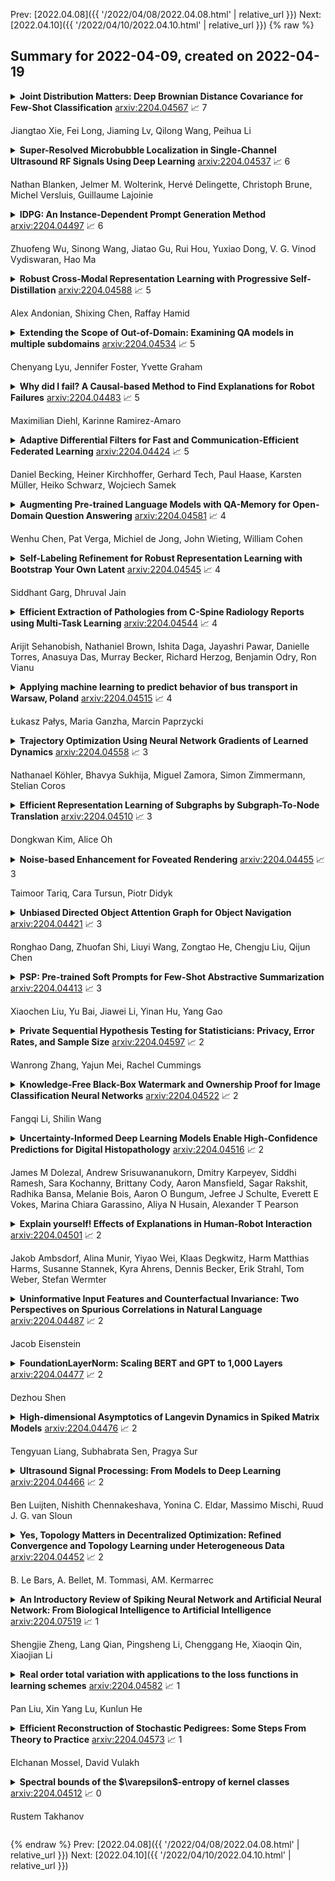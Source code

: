 Prev: [2022.04.08]({{ '/2022/04/08/2022.04.08.html' | relative_url }})  Next: [2022.04.10]({{ '/2022/04/10/2022.04.10.html' | relative_url }})
{% raw %}
## Summary for 2022-04-09, created on 2022-04-19


<details><summary><b>Joint Distribution Matters: Deep Brownian Distance Covariance for Few-Shot Classification</b>
<a href="https://arxiv.org/abs/2204.04567">arxiv:2204.04567</a>
&#x1F4C8; 7 <br>
<p>Jiangtao Xie, Fei Long, Jiaming Lv, Qilong Wang, Peihua Li</p></summary>
<p>

**Abstract:** Few-shot classification is a challenging problem as only very few training examples are given for each new task. One of the effective research lines to address this challenge focuses on learning deep representations driven by a similarity measure between a query image and few support images of some class. Statistically, this amounts to measure the dependency of image features, viewed as random vectors in a high-dimensional embedding space. Previous methods either only use marginal distributions without considering joint distributions, suffering from limited representation capability, or are computationally expensive though harnessing joint distributions. In this paper, we propose a deep Brownian Distance Covariance (DeepBDC) method for few-shot classification. The central idea of DeepBDC is to learn image representations by measuring the discrepancy between joint characteristic functions of embedded features and product of the marginals. As the BDC metric is decoupled, we formulate it as a highly modular and efficient layer. Furthermore, we instantiate DeepBDC in two different few-shot classification frameworks. We make experiments on six standard few-shot image benchmarks, covering general object recognition, fine-grained categorization and cross-domain classification. Extensive evaluations show our DeepBDC significantly outperforms the counterparts, while establishing new state-of-the-art results. The source code is available at http://www.peihuali.org/DeepBDC

</p>
</details>

<details><summary><b>Super-Resolved Microbubble Localization in Single-Channel Ultrasound RF Signals Using Deep Learning</b>
<a href="https://arxiv.org/abs/2204.04537">arxiv:2204.04537</a>
&#x1F4C8; 6 <br>
<p>Nathan Blanken, Jelmer M. Wolterink, Hervé Delingette, Christoph Brune, Michel Versluis, Guillaume Lajoinie</p></summary>
<p>

**Abstract:** Recently, super-resolution ultrasound imaging with ultrasound localization microscopy (ULM) has received much attention. However, ULM relies on low concentrations of microbubbles in the blood vessels, ultimately resulting in long acquisition times. Here, we present an alternative super-resolution approach, based on direct deconvolution of single-channel ultrasound radio-frequency (RF) signals with a one-dimensional dilated convolutional neural network (CNN). This work focuses on low-frequency ultrasound (1.7 MHz) for deep imaging (10 cm) of a dense cloud of monodisperse microbubbles (up to 1000 microbubbles in the measurement volume, corresponding to an average echo overlap of 94%). Data are generated with a simulator that uses a large range of acoustic pressures (5-250 kPa) and captures the full, nonlinear response of resonant, lipid-coated microbubbles. The network is trained with a novel dual-loss function, which features elements of both a classification loss and a regression loss and improves the detection-localization characteristics of the output. Whereas imposing a localization tolerance of 0 yields poor detection metrics, imposing a localization tolerance corresponding to 4% of the wavelength yields a precision and recall of both 0.90. Furthermore, the detection improves with increasing acoustic pressure and deteriorates with increasing microbubble density. The potential of the presented approach to super-resolution ultrasound imaging is demonstrated with a delay-and-sum reconstruction with deconvolved element data. The resulting image shows an order-of-magnitude gain in axial resolution compared to a delay-and-sum reconstruction with unprocessed element data.

</p>
</details>

<details><summary><b>IDPG: An Instance-Dependent Prompt Generation Method</b>
<a href="https://arxiv.org/abs/2204.04497">arxiv:2204.04497</a>
&#x1F4C8; 6 <br>
<p>Zhuofeng Wu, Sinong Wang, Jiatao Gu, Rui Hou, Yuxiao Dong, V. G. Vinod Vydiswaran, Hao Ma</p></summary>
<p>

**Abstract:** Prompt tuning is a new, efficient NLP transfer learning paradigm that adds a task-specific prompt in each input instance during the model training stage. It freezes the pre-trained language model and only optimizes a few task-specific prompts. In this paper, we propose a conditional prompt generation method to generate prompts for each input instance, referred to as the Instance-Dependent Prompt Generation (IDPG). Unlike traditional prompt tuning methods that use a fixed prompt, IDPG introduces a lightweight and trainable component to generate prompts based on each input sentence. Extensive experiments on ten natural language understanding (NLU) tasks show that the proposed strategy consistently outperforms various prompt tuning baselines and is on par with other efficient transfer learning methods such as Compacter while tuning far fewer model parameters.

</p>
</details>

<details><summary><b>Robust Cross-Modal Representation Learning with Progressive Self-Distillation</b>
<a href="https://arxiv.org/abs/2204.04588">arxiv:2204.04588</a>
&#x1F4C8; 5 <br>
<p>Alex Andonian, Shixing Chen, Raffay Hamid</p></summary>
<p>

**Abstract:** The learning objective of vision-language approach of CLIP does not effectively account for the noisy many-to-many correspondences found in web-harvested image captioning datasets, which contributes to its compute and data inefficiency. To address this challenge, we introduce a novel training framework based on cross-modal contrastive learning that uses progressive self-distillation and soft image-text alignments to more efficiently learn robust representations from noisy data. Our model distills its own knowledge to dynamically generate soft-alignment targets for a subset of images and captions in every minibatch, which are then used to update its parameters. Extensive evaluation across 14 benchmark datasets shows that our method consistently outperforms its CLIP counterpart in multiple settings, including: (a) zero-shot classification, (b) linear probe transfer, and (c) image-text retrieval, without incurring added computational cost. Analysis using an ImageNet-based robustness test-bed reveals that our method offers better effective robustness to natural distribution shifts compared to both ImageNet-trained models and CLIP itself. Lastly, pretraining with datasets spanning two orders of magnitude in size shows that our improvements over CLIP tend to scale with number of training examples.

</p>
</details>

<details><summary><b>Extending the Scope of Out-of-Domain: Examining QA models in multiple subdomains</b>
<a href="https://arxiv.org/abs/2204.04534">arxiv:2204.04534</a>
&#x1F4C8; 5 <br>
<p>Chenyang Lyu, Jennifer Foster, Yvette Graham</p></summary>
<p>

**Abstract:** Past works that investigate out-of-domain performance of QA systems have mainly focused on general domains (e.g. news domain, wikipedia domain), underestimating the importance of subdomains defined by the internal characteristics of QA datasets. In this paper, we extend the scope of "out-of-domain" by splitting QA examples into different subdomains according to their several internal characteristics including question type, text length, answer position. We then examine the performance of QA systems trained on the data from different subdomains. Experimental results show that the performance of QA systems can be significantly reduced when the train data and test data come from different subdomains. These results question the generalizability of current QA systems in multiple subdomains, suggesting the need to combat the bias introduced by the internal characteristics of QA datasets.

</p>
</details>

<details><summary><b>Why did I fail? A Causal-based Method to Find Explanations for Robot Failures</b>
<a href="https://arxiv.org/abs/2204.04483">arxiv:2204.04483</a>
&#x1F4C8; 5 <br>
<p>Maximilian Diehl, Karinne Ramirez-Amaro</p></summary>
<p>

**Abstract:** Robot failures in human-centered environments are inevitable. Therefore, the ability of robots to explain such failures is paramount for interacting with humans to increase trust and transparency. To achieve this skill, the main challenges addressed in this paper are I) acquiring enough data to learn a cause-effect model of the environment and II) generating causal explanations based on that model. We address I) by learning a causal Bayesian network from simulation data. Concerning II), we propose a novel method that enables robots to generate contrastive explanations upon task failures. The explanation is based on setting the failure state in contrast with the closest state that would have allowed for successful execution, which is found through breadth-first search and is based on success predictions from the learned causal model. We assess the sim2real transferability of the causal model on a cube stacking scenario. Based on real-world experiments with two differently embodied robots, we achieve a sim2real accuracy of 70% without any adaptation or retraining. Our method thus allowed real robots to give failure explanations like, 'the upper cube was dropped too high and too far to the right of the lower cube.'

</p>
</details>

<details><summary><b>Adaptive Differential Filters for Fast and Communication-Efficient Federated Learning</b>
<a href="https://arxiv.org/abs/2204.04424">arxiv:2204.04424</a>
&#x1F4C8; 5 <br>
<p>Daniel Becking, Heiner Kirchhoffer, Gerhard Tech, Paul Haase, Karsten Müller, Heiko Schwarz, Wojciech Samek</p></summary>
<p>

**Abstract:** Federated learning (FL) scenarios inherently generate a large communication overhead by frequently transmitting neural network updates between clients and server. To minimize the communication cost, introducing sparsity in conjunction with differential updates is a commonly used technique. However, sparse model updates can slow down convergence speed or unintentionally skip certain update aspects, e.g., learned features, if error accumulation is not properly addressed. In this work, we propose a new scaling method operating at the granularity of convolutional filters which 1) compensates for highly sparse updates in FL processes, 2) adapts the local models to new data domains by enhancing some features in the filter space while diminishing others and 3) motivates extra sparsity in updates and thus achieves higher compression ratios, i.e., savings in the overall data transfer. Compared to unscaled updates and previous work, experimental results on different computer vision tasks (Pascal VOC, CIFAR10, Chest X-Ray) and neural networks (ResNets, MobileNets, VGGs) in uni-, bidirectional and partial update FL settings show that the proposed method improves the performance of the central server model while converging faster and reducing the total amount of transmitted data by up to 377 times.

</p>
</details>

<details><summary><b>Augmenting Pre-trained Language Models with QA-Memory for Open-Domain Question Answering</b>
<a href="https://arxiv.org/abs/2204.04581">arxiv:2204.04581</a>
&#x1F4C8; 4 <br>
<p>Wenhu Chen, Pat Verga, Michiel de Jong, John Wieting, William Cohen</p></summary>
<p>

**Abstract:** Retrieval augmented language models have recently become the standard for knowledge intensive tasks. Rather than relying purely on latent semantics within the parameters of large neural models, these methods enlist a semi-parametric memory to encode an index of knowledge for the model to retrieve over. Most prior work has employed text passages as the unit of knowledge, which has high coverage at the cost of interpretability, controllability, and efficiency. The opposite properties arise in other methods which have instead relied on knowledge base (KB) facts. At the same time, more recent work has demonstrated the effectiveness of storing and retrieving from an index of Q-A pairs derived from text \citep{lewis2021paq}. This approach yields a high coverage knowledge representation that maintains KB-like properties due to its representations being more atomic units of information. In this work we push this line of research further by proposing a question-answer augmented encoder-decoder model and accompanying pretraining strategy. This yields an end-to-end system that not only outperforms prior QA retrieval methods on single-hop QA tasks but also enables compositional reasoning, as demonstrated by strong performance on two multi-hop QA datasets. Together, these methods improve the ability to interpret and control the model while narrowing the performance gap with passage retrieval systems.

</p>
</details>

<details><summary><b>Self-Labeling Refinement for Robust Representation Learning with Bootstrap Your Own Latent</b>
<a href="https://arxiv.org/abs/2204.04545">arxiv:2204.04545</a>
&#x1F4C8; 4 <br>
<p>Siddhant Garg, Dhruval Jain</p></summary>
<p>

**Abstract:** In this work, we have worked towards two major goals. Firstly, we have investigated the importance of Batch Normalisation (BN) layers in a non-contrastive representation learning framework called Bootstrap Your Own Latent (BYOL). We conducted several experiments to conclude that BN layers are not necessary for representation learning in BYOL. Moreover, BYOL only learns from the positive pairs of images but ignores other semantically similar images in the same input batch. For the second goal, we have introduced two new loss functions to determine the semantically similar pairs in the same input batch of images and reduce the distance between their representations. These loss functions are Cross-Cosine Similarity Loss (CCSL) and Cross-Sigmoid Similarity Loss (CSSL). Using the proposed loss functions, we are able to surpass the performance of Vanilla BYOL (71.04%) by training the BYOL framework using CCSL loss (76.87%) on the STL10 dataset. BYOL trained using CSSL loss performs comparably with Vanilla BYOL.

</p>
</details>

<details><summary><b>Efficient Extraction of Pathologies from C-Spine Radiology Reports using Multi-Task Learning</b>
<a href="https://arxiv.org/abs/2204.04544">arxiv:2204.04544</a>
&#x1F4C8; 4 <br>
<p>Arijit Sehanobish, Nathaniel Brown, Ishita Daga, Jayashri Pawar, Danielle Torres, Anasuya Das, Murray Becker, Richard Herzog, Benjamin Odry, Ron Vianu</p></summary>
<p>

**Abstract:** Pretrained Transformer based models finetuned on domain specific corpora have changed the landscape of NLP. Generally, if one has multiple tasks on a given dataset, one may finetune different models or use task specific adapters. In this work, we show that a multi-task model can beat or achieve the performance of multiple BERT-based models finetuned on various tasks and various task specific adapter augmented BERT-based models. We validate our method on our internal radiologist's report dataset on cervical spine. We hypothesize that the tasks are semantically close and related and thus multitask learners are powerful classifiers. Our work opens the scope of using our method to radiologist's reports on various body parts.

</p>
</details>

<details><summary><b>Applying machine learning to predict behavior of bus transport in Warsaw, Poland</b>
<a href="https://arxiv.org/abs/2204.04515">arxiv:2204.04515</a>
&#x1F4C8; 4 <br>
<p>Łukasz Pałys, Maria Ganzha, Marcin Paprzycki</p></summary>
<p>

**Abstract:** Nowadays, it is possible to collect precise data describing movements of public transport. Specifically, for each bus (or tram) geoposition data can be regularly collected. This includes data for all buses in Warsaw, Poland. Moreover, this data can be downloaded and analyzed. In this context, one of the simplest questions is: can a model be build to represent behavior of busses, and predict their delays. This work provides initial results of our attempt to answer this question.

</p>
</details>

<details><summary><b>Trajectory Optimization Using Neural Network Gradients of Learned Dynamics</b>
<a href="https://arxiv.org/abs/2204.04558">arxiv:2204.04558</a>
&#x1F4C8; 3 <br>
<p>Nathanael Köhler, Bhavya Sukhija, Miguel Zamora, Simon Zimmermann, Stelian Coros</p></summary>
<p>

**Abstract:** Trajectory optimization methods have achieved an exceptional level of performance on real-world robots in recent years. These methods heavily rely on accurate physics simulators, yet some aspects of the physical world, such as friction, can only be captured to a limited extent by most simulators. The goal of this paper is to leverage trajectory optimization for performing highly dynamic and complex tasks with robotic systems in absence of an accurate physics simulator. This is achieved by applying machine learning techniques to learn a differentiable dynamics model of the system from data. On the example of a RC car, we show that from data collected in only 15 minutes of human-operated interactions with the car, a neural network is able to model highly nonlinear behaviors such as loss of traction and drifting. Furthermore, we use the analytical gradients of the neural network to perform gradient-based trajectory optimization, both in an offline and online setting. We find that our learned model is able to represent complex physical behavior, like drifting and gives unprecedented performance in combination with trajectory optimization methods.

</p>
</details>

<details><summary><b>Efficient Representation Learning of Subgraphs by Subgraph-To-Node Translation</b>
<a href="https://arxiv.org/abs/2204.04510">arxiv:2204.04510</a>
&#x1F4C8; 3 <br>
<p>Dongkwan Kim, Alice Oh</p></summary>
<p>

**Abstract:** A subgraph is a data structure that can represent various real-world problems. We propose Subgraph-To-Node (S2N) translation, which is a novel formulation to efficiently learn representations of subgraphs. Specifically, given a set of subgraphs in the global graph, we construct a new graph by coarsely transforming subgraphs into nodes. We perform subgraph-level tasks as node-level tasks through this translation. By doing so, we can significantly reduce the memory and computational costs in both training and inference. We conduct experiments on four real-world datasets to evaluate performance and efficiency. Our experiments demonstrate that models with S2N translation are more efficient than state-of-the-art models without substantial performance decrease.

</p>
</details>

<details><summary><b>Noise-based Enhancement for Foveated Rendering</b>
<a href="https://arxiv.org/abs/2204.04455">arxiv:2204.04455</a>
&#x1F4C8; 3 <br>
<p>Taimoor Tariq, Cara Tursun, Piotr Didyk</p></summary>
<p>

**Abstract:** Human visual sensitivity to spatial details declines towards the periphery. Novel image synthesis techniques, so-called foveated rendering, exploit this observation and reduce the spatial resolution of synthesized images for the periphery, avoiding the synthesis of high-spatial-frequency details that are costly to generate but not perceived by a viewer. However, contemporary techniques do not make a clear distinction between the range of spatial frequencies that must be reproduced and those that can be omitted. For a given eccentricity, there is a range of frequencies that are detectable but not resolvable. While the accurate reproduction of these frequencies is not required, an observer can detect their absence if completely omitted. We use this observation to improve the performance of existing foveated rendering techniques. We demonstrate that this specific range of frequencies can be efficiently replaced with procedural noise whose parameters are carefully tuned to image content and human perception. Consequently, these frequencies do not have to be synthesized during rendering, allowing more aggressive foveation, and they can be replaced by noise generated in a less expensive post-processing step, leading to improved performance of the rendering system. Our main contribution is a perceptually-inspired technique for deriving the parameters of the noise required for the enhancement and its calibration. The method operates on rendering output and runs at rates exceeding 200FPS at 4K resolution, making it suitable for integration with real-time foveated rendering systems for VR and AR devices. We validate our results and compare them to the existing contrast enhancement technique in user experiments.

</p>
</details>

<details><summary><b>Unbiased Directed Object Attention Graph for Object Navigation</b>
<a href="https://arxiv.org/abs/2204.04421">arxiv:2204.04421</a>
&#x1F4C8; 3 <br>
<p>Ronghao Dang, Zhuofan Shi, Liuyi Wang, Zongtao He, Chengju Liu, Qijun Chen</p></summary>
<p>

**Abstract:** Object navigation tasks require agents to locate specific objects in unknown environments based on visual information. Previously, graph convolutions were used to implicitly explore the relationships between objects. However, due to differences in visibility among objects, it is easy to generate biases in object attention. Thus, in this paper, we propose a directed object attention (DOA) graph to guide the agent in explicitly learning the attention relationships between objects, thereby reducing the object attention bias. In particular, we use the DOA graph to perform unbiased adaptive object attention (UAOA) on the object features and unbiased adaptive image attention (UAIA) on the raw images, respectively. To distinguish features in different branches, a concise adaptive branch energy distribution (ABED) method is proposed. We assess our methods on the AI2-Thor dataset. Compared with the state-of-the-art (SOTA) method, our method reports 7.4%, 8.1% and 17.6% increase in success rate (SR), success weighted by path length (SPL) and success weighted by action efficiency (SAE), respectively.

</p>
</details>

<details><summary><b>PSP: Pre-trained Soft Prompts for Few-Shot Abstractive Summarization</b>
<a href="https://arxiv.org/abs/2204.04413">arxiv:2204.04413</a>
&#x1F4C8; 3 <br>
<p>Xiaochen Liu, Yu Bai, Jiawei Li, Yinan Hu, Yang Gao</p></summary>
<p>

**Abstract:** Few-shot abstractive summarization has become a challenging task in natural language generation. To support it, we designed a novel soft prompts architecture coupled with a prompt pre-training plus fine-tuning paradigm that is effective and tunes only extremely light parameters. The soft prompts include continuous input embeddings across an encoder and a decoder to fit the structure of the generation models. Importantly, a novel inner-prompt placed in the text is introduced to capture document-level information. The aim is to devote attention to understanding the document that better prompts the model to generate document-related content. The first step in the summarization procedure is to conduct prompt pre-training with self-supervised pseudo-data. This teaches the model basic summarizing capabilities. The model is then fine-tuned with few-shot examples. Experimental results on the CNN/DailyMail and XSum datasets show that our method, with only 0.1% of the parameters, outperforms full-model tuning where all model parameters are tuned. It also surpasses Prompt Tuning by a large margin and delivers competitive results against Prefix-Tuning with 3% of the parameters.

</p>
</details>

<details><summary><b>Private Sequential Hypothesis Testing for Statisticians: Privacy, Error Rates, and Sample Size</b>
<a href="https://arxiv.org/abs/2204.04597">arxiv:2204.04597</a>
&#x1F4C8; 2 <br>
<p>Wanrong Zhang, Yajun Mei, Rachel Cummings</p></summary>
<p>

**Abstract:** The sequential hypothesis testing problem is a class of statistical analyses where the sample size is not fixed in advance. Instead, the decision-process takes in new observations sequentially to make real-time decisions for testing an alternative hypothesis against a null hypothesis until some stopping criterion is satisfied. In many common applications of sequential hypothesis testing, the data can be highly sensitive and may require privacy protection; for example, sequential hypothesis testing is used in clinical trials, where doctors sequentially collect data from patients and must determine when to stop recruiting patients and whether the treatment is effective. The field of differential privacy has been developed to offer data analysis tools with strong privacy guarantees, and has been commonly applied to machine learning and statistical tasks.
  In this work, we study the sequential hypothesis testing problem under a slight variant of differential privacy, known as Renyi differential privacy. We present a new private algorithm based on Wald's Sequential Probability Ratio Test (SPRT) that also gives strong theoretical privacy guarantees. We provide theoretical analysis on statistical performance measured by Type I and Type II error as well as the expected sample size. We also empirically validate our theoretical results on several synthetic databases, showing that our algorithms also perform well in practice. Unlike previous work in private hypothesis testing that focused only on the classical fixed sample setting, our results in the sequential setting allow a conclusion to be reached much earlier, and thus saving the cost of collecting additional samples.

</p>
</details>

<details><summary><b>Knowledge-Free Black-Box Watermark and Ownership Proof for Image Classification Neural Networks</b>
<a href="https://arxiv.org/abs/2204.04522">arxiv:2204.04522</a>
&#x1F4C8; 2 <br>
<p>Fangqi Li, Shilin Wang</p></summary>
<p>

**Abstract:** Watermarking has become a plausible candidate for ownership verification and intellectual property protection of deep neural networks. Regarding image classification neural networks, current watermarking schemes uniformly resort to backdoor triggers. However, injecting a backdoor into a neural network requires knowledge of the training dataset, which is usually unavailable in the real-world commercialization. Meanwhile, established watermarking schemes oversight the potential damage of exposed evidence during ownership verification and the watermarking algorithms themselves. Those concerns decline current watermarking schemes from industrial applications. To confront these challenges, we propose a knowledge-free black-box watermarking scheme for image classification neural networks. The image generator obtained from a data-free distillation process is leveraged to stabilize the network's performance during the backdoor injection. A delicate encoding and verification protocol is designed to ensure the scheme's security against knowledgable adversaries. We also give a pioneering analysis of the capacity of the watermarking scheme. Experiment results proved the functionality-preserving capability and security of the proposed watermarking scheme.

</p>
</details>

<details><summary><b>Uncertainty-Informed Deep Learning Models Enable High-Confidence Predictions for Digital Histopathology</b>
<a href="https://arxiv.org/abs/2204.04516">arxiv:2204.04516</a>
&#x1F4C8; 2 <br>
<p>James M Dolezal, Andrew Srisuwananukorn, Dmitry Karpeyev, Siddhi Ramesh, Sara Kochanny, Brittany Cody, Aaron Mansfield, Sagar Rakshit, Radhika Bansa, Melanie Bois, Aaron O Bungum, Jefree J Schulte, Everett E Vokes, Marina Chiara Garassino, Aliya N Husain, Alexander T Pearson</p></summary>
<p>

**Abstract:** A model's ability to express its own predictive uncertainty is an essential attribute for maintaining clinical user confidence as computational biomarkers are deployed into real-world medical settings. In the domain of cancer digital histopathology, we describe a novel, clinically-oriented approach to uncertainty quantification (UQ) for whole-slide images, estimating uncertainty using dropout and calculating thresholds on training data to establish cutoffs for low- and high-confidence predictions. We train models to identify lung adenocarcinoma vs. squamous cell carcinoma and show that high-confidence predictions outperform predictions without UQ, in both cross-validation and testing on two large external datasets spanning multiple institutions. Our testing strategy closely approximates real-world application, with predictions generated on unsupervised, unannotated slides using predetermined thresholds. Furthermore, we show that UQ thresholding remains reliable in the setting of domain shift, with accurate high-confidence predictions of adenocarcinoma vs. squamous cell carcinoma for out-of-distribution, non-lung cancer cohorts.

</p>
</details>

<details><summary><b>Explain yourself! Effects of Explanations in Human-Robot Interaction</b>
<a href="https://arxiv.org/abs/2204.04501">arxiv:2204.04501</a>
&#x1F4C8; 2 <br>
<p>Jakob Ambsdorf, Alina Munir, Yiyao Wei, Klaas Degkwitz, Harm Matthias Harms, Susanne Stannek, Kyra Ahrens, Dennis Becker, Erik Strahl, Tom Weber, Stefan Wermter</p></summary>
<p>

**Abstract:** Recent developments in explainable artificial intelligence promise the potential to transform human-robot interaction: Explanations of robot decisions could affect user perceptions, justify their reliability, and increase trust. However, the effects on human perceptions of robots that explain their decisions have not been studied thoroughly. To analyze the effect of explainable robots, we conduct a study in which two simulated robots play a competitive board game. While one robot explains its moves, the other robot only announces them. Providing explanations for its actions was not sufficient to change the perceived competence, intelligence, likeability or safety ratings of the robot. However, the results show that the robot that explains its moves is perceived as more lively and human-like. This study demonstrates the need for and potential of explainable human-robot interaction and the wider assessment of its effects as a novel research direction.

</p>
</details>

<details><summary><b>Uninformative Input Features and Counterfactual Invariance: Two Perspectives on Spurious Correlations in Natural Language</b>
<a href="https://arxiv.org/abs/2204.04487">arxiv:2204.04487</a>
&#x1F4C8; 2 <br>
<p>Jacob Eisenstein</p></summary>
<p>

**Abstract:** Spurious correlations are a threat to the trustworthiness of natural language processing systems, motivating research into methods for identifying and eliminating them. Gardner et al (2021) argue that the compositional nature of language implies that \emph{all} correlations between labels and individual input features are spurious. This paper analyzes this proposal in the context of a toy example, demonstrating three distinct conditions that can give rise to feature-label correlations in a simple PCFG. Linking the toy example to a structured causal model shows that (1) feature-label correlations can arise even when the label is invariant to interventions on the feature, and (2) feature-label correlations may be absent even when the label is sensitive to interventions on the feature. Because input features will be individually correlated with labels in all but very rare circumstances, domain knowledge must be applied to identify spurious correlations that pose genuine robustness threats.

</p>
</details>

<details><summary><b>FoundationLayerNorm: Scaling BERT and GPT to 1,000 Layers</b>
<a href="https://arxiv.org/abs/2204.04477">arxiv:2204.04477</a>
&#x1F4C8; 2 <br>
<p>Dezhou Shen</p></summary>
<p>

**Abstract:** The mainstream BERT/GPT model contains only 10 to 20 layers, and there is little literature to discuss the training of deep BERT/GPT. This paper proposes a simple yet effective method to stabilize BERT and GPT training. We successfully scale up BERT and GPT to 1,000 layers, which is an order of magnitude deeper than previous BERT and GPT. The proposed method FoundationLayerNormalization enables efficient training of deep neural networks and is validated at the 1000-layer scale.

</p>
</details>

<details><summary><b>High-dimensional Asymptotics of Langevin Dynamics in Spiked Matrix Models</b>
<a href="https://arxiv.org/abs/2204.04476">arxiv:2204.04476</a>
&#x1F4C8; 2 <br>
<p>Tengyuan Liang, Subhabrata Sen, Pragya Sur</p></summary>
<p>

**Abstract:** We study Langevin dynamics for recovering the planted signal in the spiked matrix model. We provide a "path-wise" characterization of the overlap between the output of the Langevin algorithm and the planted signal. This overlap is characterized in terms of a self-consistent system of integro-differential equations, usually referred to as the Crisanti-Horner-Sommers-Cugliandolo-Kurchan (CHSCK) equations in the spin glass literature. As a second contribution, we derive an explicit formula for the limiting overlap in terms of the signal-to-noise ratio and the injected noise in the diffusion. This uncovers a sharp phase transition -- in one regime, the limiting overlap is strictly positive, while in the other, the injected noise overcomes the signal, and the limiting overlap is zero.

</p>
</details>

<details><summary><b>Ultrasound Signal Processing: From Models to Deep Learning</b>
<a href="https://arxiv.org/abs/2204.04466">arxiv:2204.04466</a>
&#x1F4C8; 2 <br>
<p>Ben Luijten, Nishith Chennakeshava, Yonina C. Eldar, Massimo Mischi, Ruud J. G. van Sloun</p></summary>
<p>

**Abstract:** Medical ultrasound imaging relies heavily on high-quality signal processing algorithms to provide reliable and interpretable image reconstructions. Hand-crafted reconstruction methods, often based on approximations of the underlying measurement model, are useful in practice, but notoriously fall behind in terms of image quality. More sophisticated solutions, based on statistical modelling, careful parameter tuning, or through increased model complexity, can be sensitive to different environments. Recently, deep learning based methods have gained popularity, which are optimized in a data-driven fashion. These model-agnostic methods often rely on generic model structures, and require vast training data to converge to a robust solution. A relatively new paradigm combines the power of the two: leveraging data-driven deep learning, as well as exploiting domain knowledge. These model-based solutions yield high robustness, and require less trainable parameters and training data than conventional neural networks. In this work we provide an overview of these methods from the recent literature, and discuss a wide variety of ultrasound applications. We aim to inspire the reader to further research in this area, and to address the opportunities within the field of ultrasound signal processing. We conclude with a future perspective on these model-based deep learning techniques for medical ultrasound applications.

</p>
</details>

<details><summary><b>Yes, Topology Matters in Decentralized Optimization: Refined Convergence and Topology Learning under Heterogeneous Data</b>
<a href="https://arxiv.org/abs/2204.04452">arxiv:2204.04452</a>
&#x1F4C8; 2 <br>
<p>B. Le Bars, A. Bellet, M. Tommasi, AM. Kermarrec</p></summary>
<p>

**Abstract:** One of the key challenges in federated and decentralized learning is to design algorithms that efficiently deal with highly heterogeneous data distributions across agents. In this paper, we revisit the analysis of Decentralized Stochastic Gradient Descent algorithm (D-SGD), a popular decentralized learning algorithm, under data heterogeneity. We exhibit the key role played by a new quantity, that we call neighborhood heterogeneity, on the convergence rate of D-SGD. Unlike prior work, neighborhood heterogeneity is measured at the level of the neighborhood of an agent in the graph topology. By coupling the topology and the heterogeneity of the agents' distributions, our analysis sheds light on the poorly understood interplay between these two concepts in decentralized learning. We then argue that neighborhood heterogeneity provides a natural criterion to learn sparse data-dependent topologies that reduce (and can even eliminate) the otherwise detrimental effect of data heterogeneity on the convergence time of D-SGD. For the important case of classification with label skew, we formulate the problem of learning such a good topology as a tractable optimization problem that we solve with a Frank-Wolfe algorithm. Our approach provides a principled way to design a sparse topology that balances the number of iterations and the per-iteration communication costs of D-SGD under data heterogeneity.

</p>
</details>

<details><summary><b>An Introductory Review of Spiking Neural Network and Artificial Neural Network: From Biological Intelligence to Artificial Intelligence</b>
<a href="https://arxiv.org/abs/2204.07519">arxiv:2204.07519</a>
&#x1F4C8; 1 <br>
<p>Shengjie Zheng, Lang Qian, Pingsheng Li, Chenggang He, Xiaoqin Qin, Xiaojian Li</p></summary>
<p>

**Abstract:** Recently, stemming from the rapid development of artificial intelligence, which has gained expansive success in pattern recognition, robotics, and bioinformatics, neuroscience is also gaining tremendous progress. A kind of spiking neural network with biological interpretability is gradually receiving wide attention, and this kind of neural network is also regarded as one of the directions toward general artificial intelligence. This review introduces the following sections, the biological background of spiking neurons and the theoretical basis, different neuronal models, the connectivity of neural circuits, the mainstream neural network learning mechanisms and network architectures, etc. This review hopes to attract different researchers and advance the development of brain-inspired intelligence and artificial intelligence.

</p>
</details>

<details><summary><b>Real order total variation with applications to the loss functions in learning schemes</b>
<a href="https://arxiv.org/abs/2204.04582">arxiv:2204.04582</a>
&#x1F4C8; 1 <br>
<p>Pan Liu, Xin Yang Lu, Kunlun He</p></summary>
<p>

**Abstract:** Loss function are an essential part in modern data-driven approach, such as bi-level training scheme and machine learnings. In this paper we propose a loss function consisting of a $r$-order (an)-isotropic total variation semi-norms $TV^r$, $r\in \mathbb{R}^+$, defined via the Riemann-Liouville (R-L) fractional derivative. We focus on studying key theoretical properties, such as the lower semi-continuity and compactness with respect to both the function and the order of derivative $r$, of such loss functions.

</p>
</details>

<details><summary><b>Efficient Reconstruction of Stochastic Pedigrees: Some Steps From Theory to Practice</b>
<a href="https://arxiv.org/abs/2204.04573">arxiv:2204.04573</a>
&#x1F4C8; 1 <br>
<p>Elchanan Mossel, David Vulakh</p></summary>
<p>

**Abstract:** In an extant population, how much information do extant individuals provide on the pedigree of their ancestors? Recent work by Kim, Mossel, Ramnarayan and Turner (2020) studied this question under a number of simplifying assumptions, including random mating, fixed length inheritance blocks and sufficiently large founding population. They showed that under these conditions if the average number of offspring is a sufficiently large constant, then it is possible to recover a large fraction of the pedigree structure and genetic content by an algorithm they named REC-GEN.
  We are interested in studying the performance of REC-GEN on simulated data generated according to the model. As a first step, we improve the running time of the algorithm. However, we observe that even the faster version of the algorithm does not do well in any simulations in recovering the pedigree beyond 2 generations. We claim that this is due to the inbreeding present in any setting where the algorithm can be run, even on simulated data. To support the claim we show that a main step of the algorithm, called ancestral reconstruction, performs accurately in a idealized setting with no inbreeding but performs poorly in random mating populations.
  To overcome the poor behavior of REC-GEN we introduce a Belief-Propagation based heuristic that accounts for the inbreeding and performs much better in our simulations.

</p>
</details>

<details><summary><b>Spectral bounds of the $\varepsilon$-entropy of kernel classes</b>
<a href="https://arxiv.org/abs/2204.04512">arxiv:2204.04512</a>
&#x1F4C8; 0 <br>
<p>Rustem Takhanov</p></summary>
<p>

**Abstract:** We develop new upper and lower bounds on the $\varepsilon$-entropy of a unit ball in a reproducing kernel Hilbert space induced by some Mercer kernel $K$. Our bounds are based on the behaviour of eigenvalues of a corresponding integral operator. In our approach we exploit an ellipsoidal structure of a unit ball in RKHS and a previous work on covering numbers of an ellipsoid in the euclidean space obtained by Dumer, Pinsker and Prelov.
  We present a number of applications of our main bound, such as its tightness for a practically important case of the Gaussian kernel. Further, we develop a series of lower bounds on the $\varepsilon$-entropy that can be established from a connection between covering numbers of a ball in RKHS and a quantization of a Gaussian Random Field that corresponds to the kernel $K$ by the Kosambi-Karhunen-Loève transform.

</p>
</details>


{% endraw %}
Prev: [2022.04.08]({{ '/2022/04/08/2022.04.08.html' | relative_url }})  Next: [2022.04.10]({{ '/2022/04/10/2022.04.10.html' | relative_url }})